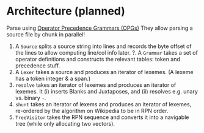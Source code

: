 # Architecture (planned)

Parse using [Operator Precedence Grammars
(OPGs)](https://en.wikipedia.org/wiki/Operator-precedence_grammar)
They allow parsing a source file by chunk in parallel!

1. A `Source` splits a source string into lines and records the byte offset of
   the lines to allow computing line/col info later.
?. A `Grammar` takes a set of operator definitions and constructs the relevant
   tables: token and precedence stuff.
2. A `Lexer` takes a source and produces an iterator of lexemes. (A lexeme has a
   token integer & a span.)
3. `resolve` takes an iterator of lexemes and produces an iterator of lexemes.
   It (i) inserts Blanks and Juxtaposes, and (ii) resolves e.g. unary vs. binary
   `-`.
4. `shunt` takes an iterator of lexems and produces an iterator of lexemes,
   re-ordered by the algorithm on Wikipedia to be in RPN order.
5. `TreeVisitor` takes the RPN sequence and converts it into a navigable tree
   (while only allocating two vectors).
